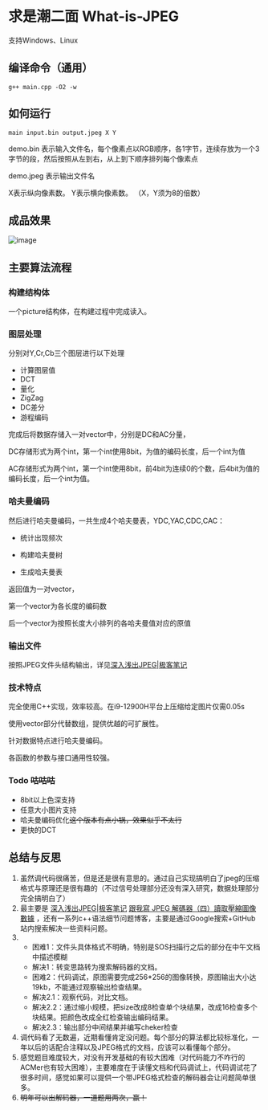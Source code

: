 # 求是潮二面 What-is-JPEG

支持Windows、Linux

## 编译命令（通用）
```
g++ main.cpp -O2 -w
```
## 如何运行

```
main input.bin output.jpeg X Y
```
demo.bin 表示输入文件名，每个像素点以RGB顺序，各1字节，连续存放为一个3字节的段，然后按照从左到右，从上到下顺序排列每个像素点

demo.jpeg 表示输出文件名

X表示纵向像素数。
Y表示横向像素数。
（X，Y须为8的倍数）

## 成品效果

![image](https://raw.githubusercontent.com/dyxg/What-is-JPEG/main/demo.jpeg)


## 主要算法流程

### 构建结构体

一个picture结构体，在构建过程中完成读入。

### 图层处理

分别对Y,Cr,Cb三个图层进行以下处理

- 计算图层值
- DCT
- 量化
- ZigZag
- DC差分
- 游程编码

完成后将数据存储入一对vector中，分别是DC和AC分量，

DC存储形式为两个int，第一个int使用8bit，为值的编码长度，后一个int为值

AC存储形式为两个int，第一个int使用8bit，前4bit为连续0的个数，后4bit为值的编码长度，后一个int为值。

### 哈夫曼编码

然后进行哈夫曼编码，一共生成4个哈夫曼表，YDC,YAC,CDC,CAC：

- 统计出现频次

- 构建哈夫曼树

- 生成哈夫曼表

返回值为一对vector，

第一个vector为各长度的编码数

后一个vector为按照长度大小排列的各哈夫曼值对应的原值

### 输出文件

按照JPEG文件头结构输出，详见[深入浅出JPEG|极客笔记](https://deepinout.com/camera-terms/easy-to-understand-jpeg.html)



### 技术特点

完全使用C++实现，效率较高。在i9-12900H平台上压缩给定图片仅需0.05s

使用vector部分代替数组，提供优越的可扩展性。

针对数据特点进行哈夫曼编码。

各函数的参数与接口通用性较强。





### Todo ~~咕咕咕~~

- 8bit以上色深支持
- 任意大小图片支持
- 哈夫曼编码优化~~这个版本有点小锅，效果似乎不太行~~
- 更快的DCT

## 总结与反思

1. 虽然调代码很痛苦，但是还是很有意思的。通过自己实现搞明白了jpeg的压缩格式与原理还是很有趣的（不过信号处理部分还没有深入研究，数据处理部分完全搞明白了）
2. 最主要是 [深入浅出JPEG|极客笔记](https://deepinout.com/camera-terms/easy-to-understand-jpeg.html) [跟我寫 JPEG 解碼器（四）讀取壓縮圖像數據](https://github.com/MROS/jpeg_tutorial/blob/master/doc/%E8%B7%9F%E6%88%91%E5%AF%ABjpeg%E8%A7%A3%E7%A2%BC%E5%99%A8%EF%BC%88%E5%9B%9B%EF%BC%89%E8%AE%80%E5%8F%96%E5%A3%93%E7%B8%AE%E5%9C%96%E5%83%8F%E6%95%B8%E6%93%9A.md) ，还有一系列c++语法细节问题博客，主要是通过Google搜索+GitHub站内搜索解决一些资料问题。
3. - 困难1：文件头具体格式不明确，特别是SOS扫描行之后的部分在中午文档中描述模糊
   - 解决1：转变思路转为搜索解码器的文档。
   - 困难2：代码调试，原图需要完成256*256的图像转换，原图输出大小达19kb，不能通过观察输出检查结果。 
   - 解决2.1：观察代码，对比文档。
   - 解决2.2：通过缩小规模，把size改成8检查单个块结果，改成16检查多个块结果。把颜色改成全红检查输出编码结果。
   - 解决2.3：输出部分中间结果并编写cheker检查
4. 调代码看了无数遍，近期看懂肯定没问题。每个部分的算法都比较标准化，一年以后的话配合注释以及JPEG格式的文档，应该可以看懂每个部分。
5. 感觉题目难度较大，对没有开发基础的有较大困难（对代码能力不咋行的ACMer也有较大困难），主要难度在于读懂文档和代码调试上，代码调试花了很多时间，感觉如果可以提供一个带JPEG格式检查的解码器会让问题简单很多。
6. ~~明年可以出解码器，一道题用两次，赢！~~

